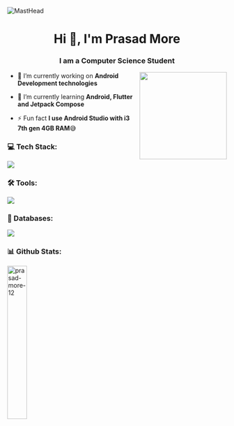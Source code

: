 ![MastHead](https://user-images.githubusercontent.com/69249461/197400478-37751b5c-5e76-4dad-876c-e34a2d3f5070.gif)
<h1 align="center">Hi 👋, I'm Prasad More</h1>
<h3 align="center">I am a Computer Science Student</h3>
<image align="right" width="200"  ult="Octodex" src="https://user-images.githubusercontent.com/69249461/197401559-be13c8e9-6b9a-416c-ab34-ebbac090cceb.gif">



- 🔭 I’m currently working on **Android Development technologies**

- 🌱 I’m currently learning **Android, Flutter and Jetpack Compose**

- ⚡ Fun fact **I use Android Studio with i3 7th gen 4GB RAM**:sweat_smile:



<h3 align="left">💻 Tech Stack:</h3>
<img src="https://skillicons.dev/icons?i=java,kotlin,flutter,dart,c,cpp,py,js,html,css" />
<h3 align="left">🛠️ Tools:</h3>
<img src="https://skillicons.dev/icons?i=androidstudio,vscode,eclipse,visualstudio,github,git,idea,postman,bash"/>
<h3 align="left">💾 Databases:</h3>
<img src="https://skillicons.dev/icons?i=firebase,mysql,sqlite"/>

<h3 align="left">📊 Github Stats:</h3>
<p align='left'>
  <img width="30%" src="https://github-readme-stats.vercel.app/api/top-langs?username=prasad-more-12&theme=dark&show_icons=true&locale=en&layout=compact&langs_count=5" alt="prasad-more-12" />

